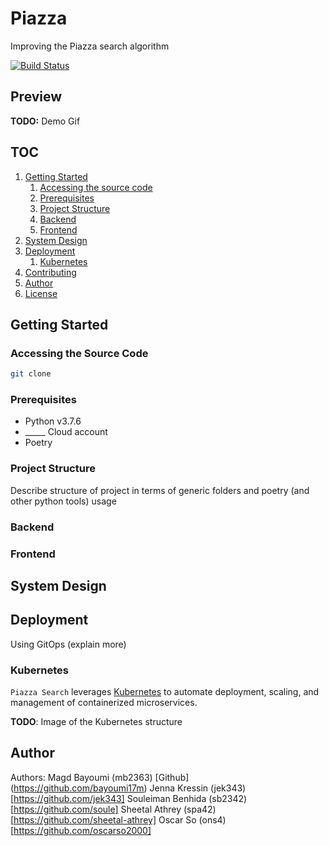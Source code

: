 # Piazza
Improving the Piazza search algorithm

[![Build Status](https://travis-ci.org/bayoumi17m/Piazza.svg?branch=master)](https://travis-ci.org/bayoumi17m/Piazza)

## Preview 
**TODO:** Demo Gif

## TOC
1. [Getting Started](#getting-started)
    1. [Accessing the source code](#accessing-the-source-code)
    1. [Prerequisites](#prerequisites)
    1. [Project Structure](#project-structure)
    1. [Backend](#backend)
    1. [Frontend](#frontend)
1. [System Design](#system-design)
1. [Deployment](#deployment)
    1. [Kubernetes](#kubernetes)
1. [Contributing](#contributing)
1. [Author](#author)
1. [License](#license)


## Getting Started

### Accessing the Source Code

```bash
git clone
```

### Prerequisites

- Python v3.7.6
- _____ Cloud account
- Poetry

### Project Structure

Describe structure of project in terms of generic folders and poetry (and other python tools) usage

### Backend

### Frontend

## System Design

## Deployment
Using GitOps (explain more)

### Kubernetes
`Piazza Search` leverages [Kubernetes](https://kubernetes.io) to automate deployment, scaling,
and management of containerized microservices.

**TODO**: Image of the Kubernetes structure

## Author

Authors: 
Magd Bayoumi (mb2363) [Github] (https://github.com/bayoumi17m)
Jenna Kressin (jek343) [https://github.com/jek343]
Souleiman Benhida (sb2342) [https://github.com/soule]
Sheetal Athrey (spa42) [https://github.com/sheetal-athrey]
Oscar So (ons4) [https://github.com/oscarso2000]
